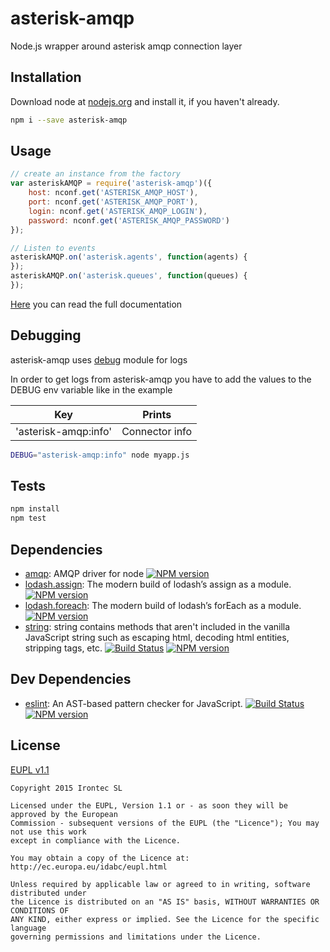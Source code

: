 # asterisk-amqp

Node.js wrapper around asterisk amqp connection layer

## Installation

Download node at [nodejs.org](http://nodejs.org) and install it, if you haven't already.

```sh
npm i --save asterisk-amqp
```

## Usage

```js
// create an instance from the factory
var asteriskAMQP = require('asterisk-amqp')({
    host: nconf.get('ASTERISK_AMQP_HOST'),
    port: nconf.get('ASTERISK_AMQP_PORT'),
    login: nconf.get('ASTERISK_AMQP_LOGIN'),
    password: nconf.get('ASTERISK_AMQP_PASSWORD')
});

// Listen to events
asteriskAMQP.on('asterisk.agents', function(agents) {
});
asteriskAMQP.on('asterisk.queues', function(queues) {
});
```

[Here](https://github.com/irontec/node-asterisk-amqp/blob/master/doc/DOCUMENTATION.md) you can read the full documentation

## Debugging

asterisk-amqp uses [debug](https://www.npmjs.com/package/debug) module for logs

In order to get logs from asterisk-amqp you have to add the values to the DEBUG env variable like in the example

| Key                   | Prints            |
| ---                   | ------            |
| 'asterisk-amqp:info'  | Connector info    |

```sh
DEBUG="asterisk-amqp:info" node myapp.js
```


## Tests

```sh
npm install
npm test
```

## Dependencies

-   [amqp](https://github.com/postwait/node-amqp): AMQP driver for node [![NPM version](https://badge.fury.io/js/amqp.svg)](http://badge.fury.io/js/amqp)
-   [lodash.assign](https://www.npmjs.com/package/lodash.assign): The modern build of lodash’s assign as a module. [![NPM version](https://badge.fury.io/js/lodash.assign.svg)](http://badge.fury.io/js/lodash.assign)
-   [lodash.foreach](https://www.npmjs.com/package/lodash.foreach): The modern build of lodash’s forEach as a module. [![NPM version](https://badge.fury.io/js/lodash.foreach.svg)](http://badge.fury.io/js/lodash.foreach)
-   [string](https://github.com/jprichardson/string.js): string contains methods that aren't included in the vanilla JavaScript string such as escaping html, decoding html entities, stripping tags, etc. [![Build Status](https://travis-ci.org/jprichardson/string.js.svg?branch=master)](https://travis-ci.org/jprichardson/string.js) [![NPM version](https://badge.fury.io/js/string.svg)](http://badge.fury.io/js/string)

## Dev Dependencies

-   [eslint](https://github.com/eslint/eslint): An AST-based pattern checker for JavaScript. [![Build Status](https://travis-ci.org/eslint/eslint.svg?branch=master)](https://travis-ci.org/eslint/eslint) [![NPM version](https://badge.fury.io/js/eslint.svg)](http://badge.fury.io/js/eslint)

## License

[EUPL v1.1](https://raw.githubusercontent.com/irontec/node-asterisk-amqp/master/LICENSE.txt)

```
Copyright 2015 Irontec SL

Licensed under the EUPL, Version 1.1 or - as soon they will be approved by the European
Commission - subsequent versions of the EUPL (the "Licence"); You may not use this work
except in compliance with the Licence.

You may obtain a copy of the Licence at:
http://ec.europa.eu/idabc/eupl.html

Unless required by applicable law or agreed to in writing, software distributed under 
the Licence is distributed on an "AS IS" basis, WITHOUT WARRANTIES OR CONDITIONS OF 
ANY KIND, either express or implied. See the Licence for the specific language 
governing permissions and limitations under the Licence.
```
